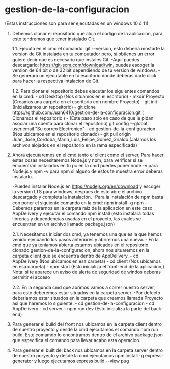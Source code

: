 # gestion-de-la-configuracion
(Estas instrucciones son para ser ejecutadas en un windows 10 ó 11)

   
1. Debemos clonar el repositorio que aloja el codigo de la aplicacion, para esto tendremos que tener instalado Git.
   
   1.1. Ejecuta en el cmd el comando: git --version, esto debería mostarte la version de Git instalada en tu computador pero, sí
       obtienes un error quiere decir que es necesario que instales Git.
         -Aquí puedes descargarlo: https://git-scm.com/download/win, puedes escoger la version de 64 bit o de 32 bit dependiendo de tu version de windows.
         -Se generará un ejecutable en tu escritorio donde deberás darle click para hacer la respectiva intalacion de Git.
   
   1.2. Para clonar el repositorio debes ejecutar los siguientes comandos en la cmd:
         - cd Desktop      (Nos situamos en el escritorio)
         - mkdir Proyecto  (Creamos una carpeta en el escritorio con nombre Proyecto)
         - git init        (Inicializamos un repositorio)
         - git clone https://github.com/Juan6410/gestion-de-la-configuracion.git  ( Clonamos el repositorio )
         -  (Este paso solo en caso de que le pidan asociar una cuenta para clonar el repositorio)   git config --global user.email "Su correo Electronico" 
         - cd gestion-de-la-configuracion  (Nos ubicamos en el repositorio clonado)
         - git pull origin Juan_Jose_Cordoba_Marin_Luis_Felipe_Gomez_Giraldo (Jalamos los archivos alojados en el repositorio en la rama especificada)
   
2. Ahora ejecutaremos en el cmd tanto el client como el server, Para hacer estas cosas necesitaremos Node.js y npm, para verificar si se encuentran instalados en tu pc en la cmd puedes poner
   node -v  para Node.js y npm -v para npm si alguno de estos te muestra error deberas instalarlo.
   
   -Puedes instalar Node.js en https://nodejs.org/en/download y escoger la version LTS para windows, despues de esto abre el archivo descargado y completa la instalación.
   -Para la instalación de npm basta con poner el siguiente comando en la cmd: npm install -g npm
   -Debemos pararnos en la carpeta raiz de la aplicacion en este caso AppDelivery y ejecutar el comando npm install (esto instalará todas librerias y dependencias usadas en el proyecto, las cuales se encuentran en un          archivo llamado package.json)
   
    2.1.  Necesitamos iniciar dos cmd, ya tenemos una que es la que hemos venido ejecuando los pasos anteriores y abriremos una nueva.
         - En la cmd que ya teniamos abierta estamos ubicados en el repositorio clonado gestion-de-la-configuracion, ahora nos situaremos en la carpeta client que se encuentra dentro de AppDelivery.
         - cd AppDelivery (Nos ubicamos en esa carpeta)
         - cd client (Nos ubicamos en esa carpeta)
         - npm start (Esto inicializa el front-end de la aplicacion,)
         Nota: si te aparece un aviso de alerta de seguridad de windos deberas permitir el acceso

    2.2. En la segunda cmd que abrimos vamos a correr nuestro server, para esto deberemos estar situados en la carpeta server.
         -Por defecto deberiamos estar situados en la carpeta que creamos llamada Proyecto asi que haremos lo siguiente:
         - cd gestion-de-la-configuracion
         - cd AppDelivery
         - cd server
         - npm run dev (Esto inicializa la parte del back-end)

3. Para generar el build del front nos ubicamos en la carpeta client dentro de nuestro proyecto y desde la cmd ejecutamos el comando npm run build. Este comamdo lo encontramos dentro de el archivo package.json que especifica el comando para llevar acabo esta operacion.
4. Para generar el built del back nos ubicamos en la carpeta server dentro de nuestro poryecto y desde la cmd ejecutamos  npm install -g express-generator y luego  ejecutamos   express build --view pug
